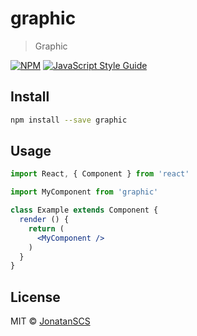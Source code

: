 # graphic

> Graphic

[![NPM](https://img.shields.io/npm/v/graphic.svg)](https://www.npmjs.com/package/graphic) [![JavaScript Style Guide](https://img.shields.io/badge/code_style-standard-brightgreen.svg)](https://standardjs.com)

## Install

```bash
npm install --save graphic
```

## Usage

```jsx
import React, { Component } from 'react'

import MyComponent from 'graphic'

class Example extends Component {
  render () {
    return (
      <MyComponent />
    )
  }
}
```

## License

MIT © [JonatanSCS](https://github.com/JonatanSCS)
